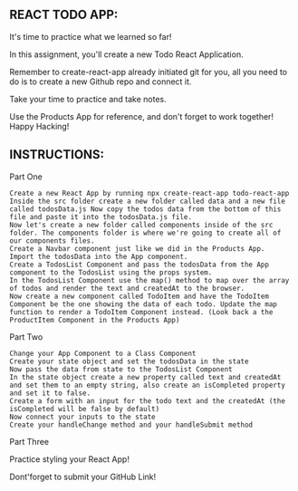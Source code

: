## REACT TODO APP:

It's time to practice what we learned so far!

In this assignment, you'll create a new Todo React Application. 

Remember to create-react-app already initiated git for you, all you need to do is to create a new Github repo and connect it.

Take your time to practice and take notes.

Use the Products App for reference, and don't forget to work together! Happy Hacking!

 

## INSTRUCTIONS:

Part One

    Create a new React App by running npx create-react-app todo-react-app 
    Inside the src folder create a new folder called data and a new file called todosData.js Now copy the todos data from the bottom of this file and paste it into the todosData.js file.
    Now let's create a new folder called components inside of the src folder. The components folder is where we're going to create all of our components files.
    Create a Navbar component just like we did in the Products App.
    Import the todosData into the App component.
    Create a TodosList Component and pass the todosData from the App component to the TodosList using the props system.
    In the TodosList Component use the map() method to map over the array of todos and render the text and createdAt to the browser.
    Now create a new component called TodoItem and have the TodoItem Component be the one showing the data of each todo. Update the map function to render a TodoItem Component instead. (Look back a the ProductItem Component in the Products App)

Part Two

    Change your App Component to a Class Component
    Create your state object and set the todosData in the state
    Now pass the data from state to the TodosList Component
    In the state object create a new property called text and createdAt and set them to an empty string, also create an isCompleted property and set it to false. 
    Create a form with an input for the todo text and the createdAt (the isCompleted will be false by default)
    Now connect your inputs to the state
    Create your handleChange method and your handleSubmit method

Part Three

Practice styling your React App!

Dont'forget to submit your GitHub Link!

